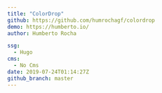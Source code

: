 ```yaml
---
title: "ColorDrop"
github: https://github.com/humrochagf/colordrop
demo: https://humberto.io/
author: Humberto Rocha

ssg:
  - Hugo
cms:
  - No Cms
date: 2019-07-24T01:14:27Z
github_branch: master
---
```

